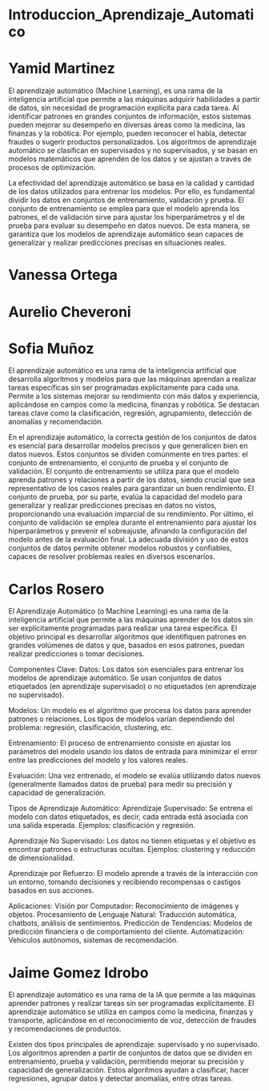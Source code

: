 # Introduccion_Aprendizaje_Automatico

# Yamid Martinez

El aprendizaje automático (Machine Learning), es una rama de la inteligencia artificial que permite a las máquinas adquirir habilidades a partir de datos, sin necesidad de programación explícita para cada tarea. Al identificar patrones en grandes conjuntos de información, estos sistemas pueden mejorar su desempeño en diversas áreas como la medicina, las finanzas y la robótica. Por ejemplo, pueden reconocer el habla, detectar fraudes o sugerir productos personalizados. Los algoritmos de aprendizaje automático se clasifican en supervisados y no supervisados, y se basan en modelos matemáticos que aprenden de los datos y se ajustan a través de procesos de optimización.

La efectividad del aprendizaje automático se basa en la calidad y cantidad de los datos utilizados para entrenar los modelos. Por ello, es fundamental dividir los datos en conjuntos de entrenamiento, validación y prueba. El conjunto de entrenamiento se emplea para que el modelo aprenda los patrones, el de validación sirve para ajustar los hiperparámetros y el de prueba para evaluar su desempeño en datos nuevos. De esta manera, se garantiza que los modelos de aprendizaje automático sean capaces de generalizar y realizar predicciones precisas en situaciones reales.


# Vanessa Ortega

# Aurelio Cheveroni

# Sofia Muñoz

El aprendizaje automático es una rama de la inteligencia artificial que desarrolla algoritmos y modelos para que las máquinas aprendan a realizar tareas específicas sin ser programadas explícitamente para cada una. Permite a los sistemas mejorar su rendimiento con más datos y experiencia, aplicándose en campos como la medicina, finanzas y robótica. Se destacan tareas clave como la clasificación, regresión, agrupamiento, detección de anomalías y recomendación. 

En el aprendizaje automático, la correcta gestión de los conjuntos de datos es esencial para desarrollar modelos precisos y que generalicen bien en datos nuevos. Estos conjuntos se dividen comúnmente en tres partes: el conjunto de entrenamiento, el conjunto de prueba y el conjunto de validación. El conjunto de entrenamiento se utiliza para que el modelo aprenda patrones y relaciones a partir de los datos, siendo crucial que sea representativo de los casos reales para garantizar un buen rendimiento. El conjunto de prueba, por su parte, evalúa la capacidad del modelo para generalizar y realizar predicciones precisas en datos no vistos, proporcionando una evaluación imparcial de su rendimiento. Por último, el conjunto de validación se emplea durante el entrenamiento para ajustar los hiperparámetros y prevenir el sobreajuste, afinando la configuración del modelo antes de la evaluación final. La adecuada división y uso de estos conjuntos de datos permite obtener modelos robustos y confiables, capaces de resolver problemas reales en diversos escenarios.


# Carlos Rosero

El Aprendizaje Automático (o Machine Learning) es una rama de la inteligencia artificial que permite a las máquinas aprender de los datos sin ser explícitamente programadas para realizar una tarea específica. El objetivo principal es desarrollar algoritmos que identifiquen patrones en grandes volúmenes de datos y que, basados en esos patrones, puedan realizar predicciones o tomar decisiones.

Componentes Clave:
Datos: Los datos son esenciales para entrenar los modelos de aprendizaje automático. Se usan conjuntos de datos etiquetados (en aprendizaje supervisado) o no etiquetados (en aprendizaje no supervisado).

Modelos: Un modelo es el algoritmo que procesa los datos para aprender patrones o relaciones. Los tipos de modelos varían dependiendo del problema: regresión, clasificación, clustering, etc.

Entrenamiento: El proceso de entrenamiento consiste en ajustar los parámetros del modelo usando los datos de entrada para minimizar el error entre las predicciones del modelo y los valores reales.

Evaluación: Una vez entrenado, el modelo se evalúa utilizando datos nuevos (generalmente llamados datos de prueba) para medir su precisión y capacidad de generalización.

Tipos de Aprendizaje Automático:
Aprendizaje Supervisado: Se entrena el modelo con datos etiquetados, es decir, cada entrada está asociada con una salida esperada. Ejemplos: clasificación y regresión.

Aprendizaje No Supervisado: Los datos no tienen etiquetas y el objetivo es encontrar patrones o estructuras ocultas. Ejemplos: clustering y reducción de dimensionalidad.

Aprendizaje por Refuerzo: El modelo aprende a través de la interacción con un entorno, tomando decisiones y recibiendo recompensas o castigos basados en sus acciones.

Aplicaciones:
Visión por Computador: Reconocimiento de imágenes y objetos.
Procesamiento de Lenguaje Natural: Traducción automática, chatbots, análisis de sentimientos.
Predicción de Tendencias: Modelos de predicción financiera o de comportamiento del cliente.
Automatización: Vehículos autónomos, sistemas de recomendación.

# Jaime Gomez Idrobo

El aprendizaje automático es una rama de la IA que permite a las máquinas aprender patrones y realizar tareas sin ser programadas explícitamente. El aprendizaje automático se utiliza en campos como la medicina, finanzas y transporte, aplicándose en el reconocimiento de voz, detección de fraudes y recomendaciones de productos.

Existen dos tipos principales de aprendizaje: supervisado y no supervisado. Los algoritmos aprenden a partir de conjuntos de datos que se dividen en entrenamiento, prueba y validación, permitiendo mejorar su precisión y capacidad de generalización. Estos algoritmos ayudan a clasificar, hacer regresiones, agrupar datos y detectar anomalías, entre otras tareas.



